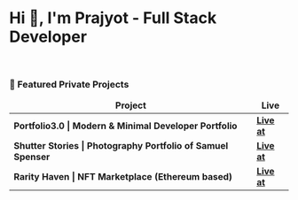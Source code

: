 <h1>Hi 👋, I'm  Prajyot - Full Stack Developer</h1>
<br />

### 🚀 Featured Private Projects

<table>
  <thead align="center">
    <tr border: none;>
      <td><b>Project</b></td>
      <td><b>Live</b></td>
    </tr>
  </thead>
  <tbody>
    <tr>
      <td><b>Portfolio3.0 | Modern & Minimal Developer Portfolio </b></a></td>
      <td><a href="https://prajyotkhadse.com/"><b>Live at</b></a></td>
    </tr>
    <tr>
      <td><b>Shutter Stories | Photography Portfolio of Samuel Spenser </b></a></td>
      <td><a href="https://shutter-stories.vercel.app/"><b>Live at</b></a></td>
    </tr>
    <tr>
      <td><b>Rarity Haven | NFT Marketplace (Ethereum based) </b></a></td>
      <td><a href="https://rarity-haven.vercel.app/"><b>Live at</b></a></td>
    </tr>
  </tbody>
</table>
